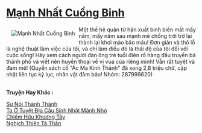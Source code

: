 <a href="https://truyenwiki.net/manh-nhat-cuong-binh.35489/" title="Mạnh Nhất Cuồng Binh"><h1>Mạnh Nhất Cuồng Binh</h1></a><div style="display:table"><img align="right" style="float: left; padding: 10px;" src="https://truyenwiki.net/a/img/str/src/35489.jpg" alt="Mạnh Nhất Cuồng Binh">Một thế hệ quân tử hận xuất binh biến mất mấy năm, mấy năm sau mạnh mẽ chống trời trở lại thành lại khơi mào bão máu! Đơn giản và thô lỗ là nghệ thuật làm việc của tôi, và chỉ làm điều đó là thái độ của tôi đối với cuộc sống! Hãy xem cách người đàn ông trẻ tuổi điên rồ hàng đầu truyền bá thành phố và viết nên huyền thoại về vị vua của riêng mình! Vẫn rất tuyệt và đam mê! (Quyển sách cổ "Ác Ma Kinh Thành" đã xong 2,8 triệu chữ, cập nhật liên tục kỷ lục, nhân vật đảm bảo! Nhóm: 287999620)</div><p><br><b>Truyện Hay Khác :</b></p><a href="https://truyenwiki.net/su-noi-thanh-thanh.35025/" alt="Sư Nói Thành Thánh">Sư Nói Thành Thánh</a><br/><a href="https://sangtacviet.wordpress.com/2020/10/22/ta-o-tuyet-dia-cau-sinh-nhat-manh-nho/" alt="Ta Ở Tuyệt Địa Cầu Sinh Nhặt Mảnh Nhỏ">Ta Ở Tuyệt Địa Cầu Sinh Nhặt Mảnh Nhỏ</a><br/><a href="https://sangtacviet.wordpress.com/2020/10/22/chiem-huu-khuong-tay/" alt="Chiếm Hữu Khương Tây">Chiếm Hữu Khương Tây</a><br/><a href="https://github.com/nownovels/wikidich/tree/master/truyenhay/36461" alt="Nghịch Thiên Tà Thần">Nghịch Thiên Tà Thần</a><br/>